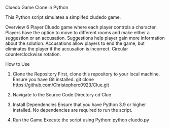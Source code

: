 Cluedo Game Clone in Python

This Python script simulates a simplifed cludedo game.

Overview
6 Player Cluedo game where each player controls a character.
Players have the option to move to different rooms and make either a suggestion or an accusation.
Suggestions help player gain more information about the solution.
Accusations allow players to end the game, but eliminates the player if the accusation is incorrect.
Circular counterclockwise rotation.

How to Use

1. Clone the Repository
   First, clone this repository to your local machine. Ensure you have Git installed.
   git clone https://github.com/Christopherc0923/Clue.git

2. Navigate to the Source Code Directory
   cd Clue

3. Install Dependencies
   Ensure that you have Python 3.9 or higher installed. No dependencies are required to run the script.

4. Run the Game
   Execute the script using Python:
   python cluedo.py

